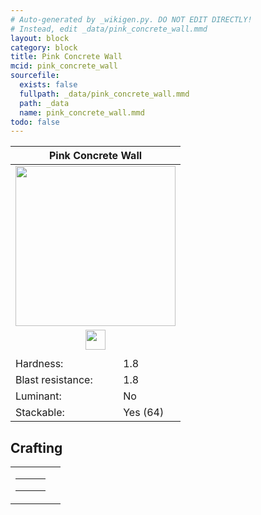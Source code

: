 ```yaml
---
# Auto-generated by _wikigen.py. DO NOT EDIT DIRECTLY!
# Instead, edit _data/pink_concrete_wall.mmd
layout: block
category: block
title: Pink Concrete Wall
mcid: pink_concrete_wall
sourcefile:
  exists: false
  fullpath: _data/pink_concrete_wall.mmd
  path: _data
  name: pink_concrete_wall.mmd
todo: false
---
```


<table class="block-info"><thead><tr>
<th colspan=2>Pink Concrete Wall</th>
</tr></thead><tbody>
<tr><td colspan=2 class="cell-image-big" style="text-align:center"><img src="/allotment/img/textures/allotment/pink_concrete_wall.png" width="256" height="256" alt="" class="preview-icon"></td></tr>
<tr><td colspan=2 class="cell-image-small" style="text-align:center"><img src="/allotment/img/inventory_textures/allotment/pink_concrete_wall.png" width="32" height="32" alt="" class="inventory-icon"></td></tr>
<tr><td colspan=2 style="text-align:center"><span class="tool-info tool-pickaxe tool-level-1" title="Requires a Wooden/Gold Pickaxe"></span></td></tr>
<tr><td>Hardness:</td><td>1.8</td></tr>
<tr><td>Blast resistance:</td><td>1.8</td></tr>
<tr><td>Luminant:</td><td>No</td></tr>
<tr><td>Stackable:</td><td>Yes (64)</td></tr>
</tbody></table>

## Crafting

<table class="crafting-recipe crafting-shaped"><tbody><tr>
<td><table class="crafting-grid"><tbody>
<tr>
<td>
<span title="Pink Concrete" class="item item-minecraft:pink_concrete item-type-item" style="background-image:url(&quot;/allotment/img/inventory_textures/minecraft/pink_concrete.png&quot;)"></span>
</td>
<td>
<span title="Pink Concrete" class="item item-minecraft:pink_concrete item-type-item" style="background-image:url(&quot;/allotment/img/inventory_textures/minecraft/pink_concrete.png&quot;)"></span>
</td>
<td>
<span title="Pink Concrete" class="item item-minecraft:pink_concrete item-type-item" style="background-image:url(&quot;/allotment/img/inventory_textures/minecraft/pink_concrete.png&quot;)"></span>
</td>
</tr>
<tr>
<td>
<span title="Pink Concrete" class="item item-minecraft:pink_concrete item-type-item" style="background-image:url(&quot;/allotment/img/inventory_textures/minecraft/pink_concrete.png&quot;)"></span>
</td>
<td>
<span title="Pink Concrete" class="item item-minecraft:pink_concrete item-type-item" style="background-image:url(&quot;/allotment/img/inventory_textures/minecraft/pink_concrete.png&quot;)"></span>
</td>
<td>
<span title="Pink Concrete" class="item item-minecraft:pink_concrete item-type-item" style="background-image:url(&quot;/allotment/img/inventory_textures/minecraft/pink_concrete.png&quot;)"></span>
</td>
</tr>
<tr>
<td>
<span class="item item-empty-space"></span>
</td>
<td>
<span class="item item-empty-space"></span>
</td>
<td>
<span class="item item-empty-space"></span>
</td>
</tr>
</tbody></table></td>
<td class="result">
<div class="result-inner">
<div class="result-slot">
<span title="Pink Concrete Wall" class="item item-allotment:pink_concrete_wall" style="background-image:url(&quot;/allotment/img/inventory_textures/allotment/pink_concrete_wall.png&quot;)"></span>
</div>
</div>
</td>
</tr></tbody></table>